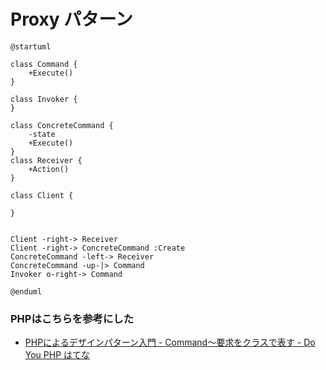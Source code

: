 # Proxy パターン


```uml
@startuml

class Command {
    +Execute()
}

class Invoker {
}

class ConcreteCommand {
    -state
    +Execute()
}
class Receiver {
    +Action()
}

class Client {

}


Client -right-> Receiver
Client -right-> ConcreteCommand :Create
ConcreteCommand -left-> Receiver
ConcreteCommand -up-|> Command
Invoker o-right-> Command

@enduml
```

### PHPはこちらを参考にした

- [PHPによるデザインパターン入門 \- Command～要求をクラスで表す \- Do You PHP はてな](http://d.hatena.ne.jp/shimooka/20141216/1418705218)
